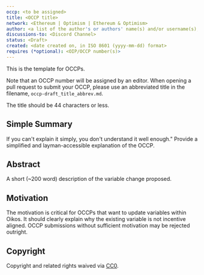 ```yaml
---
occp: <to be assigned>
title: <OCCP title>
network: <Ethereum | Optimism | Ethereum & Optimism>
author: <a list of the author's or authors' name(s) and/or username(s), or name(s) and email(s), e.g. (use with the parentheses or triangular brackets): FirstName LastName (@GitHubUsername), FirstName LastName <foo@bar.com>, FirstName (@GitHubUsername) and GitHubUsername (@GitHubUsername)>
discussions-to: <Discord Channel>
status: <Draft>
created: <date created on, in ISO 8601 (yyyy-mm-dd) format>
requires (*optional): <OIP/OCCP number(s)>
---
```


<!--You can leave these HTML comments in your merged OCCP and delete the visible duplicate text guides, they will not appear and may be helpful to refer to if you edit it again. This is the suggested template for new OCCPs. Note that an OCCP number will be assigned by an editor. When opening a pull request to submit your OCCP, please use an abbreviated title in the filename, `occp-draft_title_abbrev.md`. The title should be 44 characters or less.-->

This is the template for OCCPs.

Note that an OCCP number will be assigned by an editor. When opening a pull request to submit your OCCP, please use an abbreviated title in the filename, `occp-draft_title_abbrev.md`.

The title should be 44 characters or less.

## Simple Summary

<!--"If you can't explain it simply, you don't understand it well enough." Provide a simplified and layman-accessible explanation of the OCCP.-->

If you can't explain it simply, you don't understand it well enough." Provide a simplified and layman-accessible explanation of the OCCP.

## Abstract

<!--A short (~200 word) description of the variable change proposed.-->

A short (~200 word) description of the variable change proposed.

## Motivation

<!--The motivation is critical for OCCPs that want to update variables within Oikos. It should clearly explain why the existing variable is not incentive aligned. OCCP submissions without sufficient motivation may be rejected outright.-->

The motivation is critical for OCCPs that want to update variables within Oikos. It should clearly explain why the existing variable is not incentive aligned. OCCP submissions without sufficient motivation may be rejected outright.

## Copyright 

Copyright and related rights waived via [CC0](https://creativecommons.org/publicdomain/zero/1.0/).
